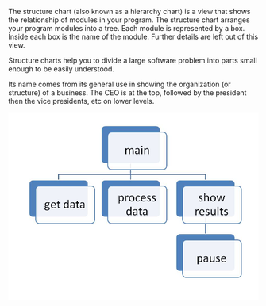 The structure chart (also known as a hierarchy chart) is a view that shows the relationship of modules in your program. The structure chart arranges your program modules into a tree. Each module is represented by a box. Inside each box is the name of the module. Further details are left out of this view.

Structure charts help you to divide a large software problem into parts small enough to be easily understood.

Its name comes from its general use in showing the organization (or structure) of a business. The CEO is at the top, followed by the president then the vice presidents, etc on lower levels.


![](hierarchycharts.jpg)
